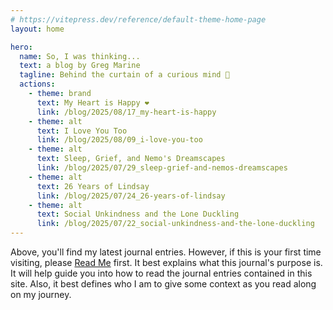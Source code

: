 ```yaml
---
# https://vitepress.dev/reference/default-theme-home-page
layout: home

hero:
  name: So, I was thinking...
  text: a blog by Greg Marine
  tagline: Behind the curtain of a curious mind 🤔
  actions:
    - theme: brand
      text: My Heart is Happy ❤️
      link: /blog/2025/08/17_my-heart-is-happy
    - theme: alt
      text: I Love You Too
      link: /blog/2025/08/09_i-love-you-too
    - theme: alt
      text: Sleep, Grief, and Nemo's Dreamscapes
      link: /blog/2025/07/29_sleep-grief-and-nemos-dreamscapes
    - theme: alt
      text: 26 Years of Lindsay
      link: /blog/2025/07/24_26-years-of-lindsay
    - theme: alt
      text: Social Unkindness and the Lone Duckling
      link: /blog/2025/07/22_social-unkindness-and-the-lone-duckling
---
```


Above, you'll find my latest journal entries. However, if this is your first time visiting, please [Read Me](read-me) first. It best explains what this journal's purpose is. It will help guide you into how to read the journal entries contained in this site. Also, it best defines who I am to give some context as you read along on my journey.